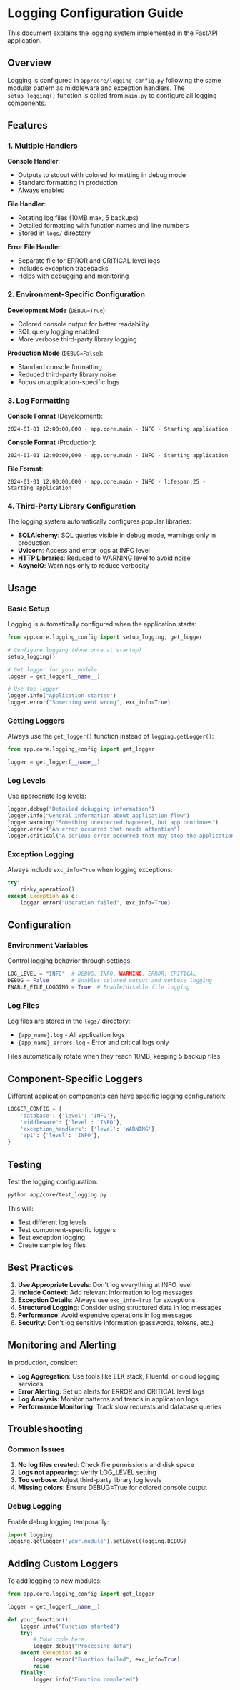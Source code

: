 # Logging Configuration Guide

This document explains the logging system implemented in the FastAPI application.

## Overview

Logging is configured in `app/core/logging_config.py` following the same modular pattern as middleware and exception handlers. The `setup_logging()` function is called from `main.py` to configure all logging components.

## Features

### 1. Multiple Handlers

**Console Handler**: 
- Outputs to stdout with colored formatting in debug mode
- Standard formatting in production
- Always enabled

**File Handler**: 
- Rotating log files (10MB max, 5 backups)
- Detailed formatting with function names and line numbers
- Stored in `logs/` directory

**Error File Handler**: 
- Separate file for ERROR and CRITICAL level logs
- Includes exception tracebacks
- Helps with debugging and monitoring

### 2. Environment-Specific Configuration

**Development Mode** (`DEBUG=True`):
- Colored console output for better readability
- SQL query logging enabled
- More verbose third-party library logging

**Production Mode** (`DEBUG=False`):
- Standard console formatting
- Reduced third-party library noise
- Focus on application-specific logs

### 3. Log Formatting

**Console Format** (Development):
```
2024-01-01 12:00:00,000 - app.core.main - INFO - Starting application
```

**Console Format** (Production):
```
2024-01-01 12:00:00,000 - app.core.main - INFO - Starting application
```

**File Format**:
```
2024-01-01 12:00:00,000 - app.core.main - INFO - lifespan:25 - Starting application
```

### 4. Third-Party Library Configuration

The logging system automatically configures popular libraries:

- **SQLAlchemy**: SQL queries visible in debug mode, warnings only in production
- **Uvicorn**: Access and error logs at INFO level
- **HTTP Libraries**: Reduced to WARNING level to avoid noise
- **AsyncIO**: Warnings only to reduce verbosity

## Usage

### Basic Setup

Logging is automatically configured when the application starts:

```python
from app.core.logging_config import setup_logging, get_logger

# Configure logging (done once at startup)
setup_logging()

# Get logger for your module
logger = get_logger(__name__)

# Use the logger
logger.info("Application started")
logger.error("Something went wrong", exc_info=True)
```

### Getting Loggers

Always use the `get_logger()` function instead of `logging.getLogger()`:

```python
from app.core.logging_config import get_logger

logger = get_logger(__name__)
```

### Log Levels

Use appropriate log levels:

```python
logger.debug("Detailed debugging information")
logger.info("General information about application flow")
logger.warning("Something unexpected happened, but app continues")
logger.error("An error occurred that needs attention")
logger.critical("A serious error occurred that may stop the application")
```

### Exception Logging

Always include `exc_info=True` when logging exceptions:

```python
try:
    risky_operation()
except Exception as e:
    logger.error("Operation failed", exc_info=True)
```

## Configuration

### Environment Variables

Control logging behavior through settings:

```python
LOG_LEVEL = "INFO"  # DEBUG, INFO, WARNING, ERROR, CRITICAL
DEBUG = False       # Enables colored output and verbose logging
ENABLE_FILE_LOGGING = True  # Enable/disable file logging
```

### Log Files

Log files are stored in the `logs/` directory:

- `{app_name}.log` - All application logs
- `{app_name}_errors.log` - Error and critical logs only

Files automatically rotate when they reach 10MB, keeping 5 backup files.

## Component-Specific Loggers

Different application components can have specific logging configuration:

```python
LOGGER_CONFIG = {
    'database': {'level': 'INFO'},
    'middleware': {'level': 'INFO'},
    'exception_handlers': {'level': 'WARNING'},
    'api': {'level': 'INFO'},
}
```

## Testing

Test the logging configuration:

```bash
python app/core/test_logging.py
```

This will:
- Test different log levels
- Test component-specific loggers
- Test exception logging
- Create sample log files

## Best Practices

1. **Use Appropriate Levels**: Don't log everything at INFO level
2. **Include Context**: Add relevant information to log messages
3. **Exception Details**: Always use `exc_info=True` for exceptions
4. **Structured Logging**: Consider using structured data in log messages
5. **Performance**: Avoid expensive operations in log messages
6. **Security**: Don't log sensitive information (passwords, tokens, etc.)

## Monitoring and Alerting

In production, consider:

- **Log Aggregation**: Use tools like ELK stack, Fluentd, or cloud logging services
- **Error Alerting**: Set up alerts for ERROR and CRITICAL level logs
- **Log Analysis**: Monitor patterns and trends in application logs
- **Performance Monitoring**: Track slow requests and database queries

## Troubleshooting

### Common Issues

1. **No log files created**: Check file permissions and disk space
2. **Logs not appearing**: Verify LOG_LEVEL setting
3. **Too verbose**: Adjust third-party library log levels
4. **Missing colors**: Ensure DEBUG=True for colored console output

### Debug Logging

Enable debug logging temporarily:

```python
import logging
logging.getLogger('your.module').setLevel(logging.DEBUG)
```

## Adding Custom Loggers

To add logging to new modules:

```python
from app.core.logging_config import get_logger

logger = get_logger(__name__)

def your_function():
    logger.info("Function started")
    try:
        # Your code here
        logger.debug("Processing data")
    except Exception as e:
        logger.error("Function failed", exc_info=True)
        raise
    finally:
        logger.info("Function completed")
```